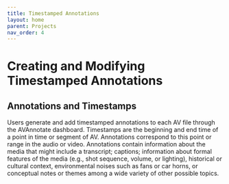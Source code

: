 ```yaml
---
title: Timestamped Annotations
layout: home
parent: Projects
nav_order: 4
---
```

# Creating and Modifying Timestamped Annotations

## Annotations and Timestamps
Users generate and add timestamped annotations to each AV file through the AVAnnotate dashboard. Timestamps are the beginning and end time of a point in time or segment of AV. Annotations correspond to this point or range in the audio or video. Annotations contain information about the media that might include a transcript; captions; information about formal features of the media (e.g., shot sequence, volume, or lighting), historical or cultural context, environmental noises such as fans or car horns, or conceptual notes or themes among a wide variety of other possible topics. 

